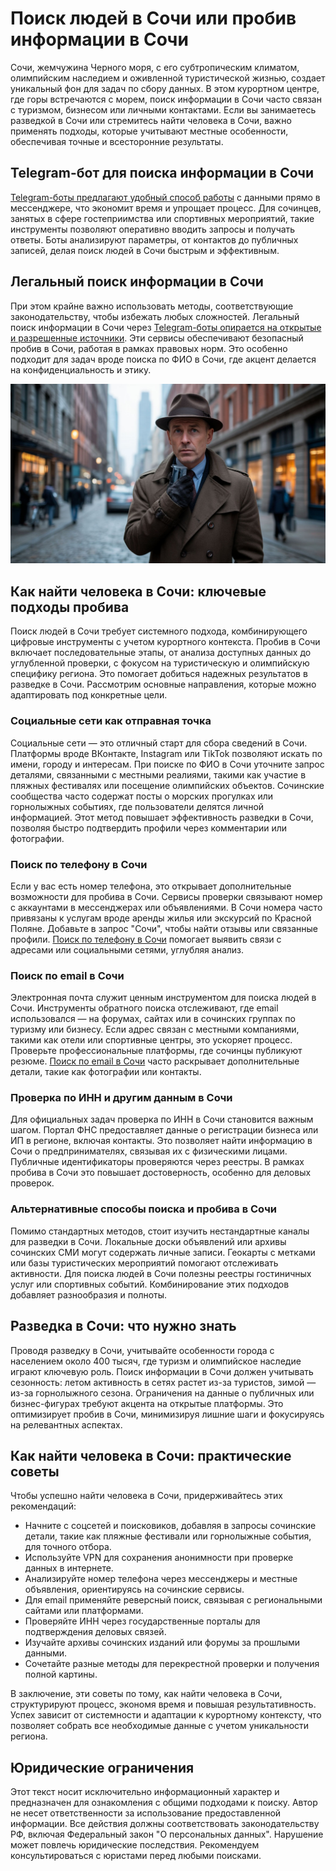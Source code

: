 # Поиск людей в Сочи или пробив информации в Сочи
Сочи, жемчужина Черного моря, с его субтропическим климатом, олимпийским наследием и оживленной туристической жизнью, создает уникальный фон для задач по сбору данных. В этом курортном центре, где горы встречаются с морем, поиск информации в Сочи часто связан с туризмом, бизнесом или личными контактами. Если вы занимаетесь разведкой в Сочи или стремитесь найти человека в Сочи, важно применять подходы, которые учитывают местные особенности, обеспечивая точные и всесторонние результаты.
## Telegram-бот для поиска информации в Сочи
[Telegram-боты предлагают удобный способ работы](https://telegra.ph/Luchshij-Telegram-bot-dlya-poiska-11-01) с данными прямо в мессенджере, что экономит время и упрощает процесс. Для сочинцев, занятых в сфере гостеприимства или спортивных мероприятий, такие инструменты позволяют оперативно вводить запросы и получать ответы. Боты анализируют параметры, от контактов до публичных записей, делая поиск людей в Сочи быстрым и эффективным.
## Легальный поиск информации в Сочи
При этом крайне важно использовать методы, соответствующие законодательству, чтобы избежать любых сложностей. Легальный поиск информации в Сочи через [Telegram-боты опирается на открытые и разрешенные источники](https://telegra.ph/Luchshij-Telegram-bot-dlya-poiska-11-01-2). Эти сервисы обеспечивают безопасный пробив в Сочи, работая в рамках правовых норм. Это особенно подходит для задач вроде поиска по ФИО в Сочи, где акцент делается на конфиденциальность и этику.

![Поиск людей в Сочи, пробив в Сочи](Поиск%20людей%20в%20Сочи%2C%20пробив%20в%20Сочи.jpeg)

## Как найти человека в Сочи: ключевые подходы пробива
Поиск людей в Сочи требует системного подхода, комбинирующего цифровые инструменты с учетом курортного контекста. Пробив в Сочи включает последовательные этапы, от анализа доступных данных до углубленной проверки, с фокусом на туристическую и олимпийскую специфику региона. Это помогает добиться надежных результатов в разведке в Сочи. Рассмотрим основные направления, которые можно адаптировать под конкретные цели.
### Социальные сети как отправная точка
Социальные сети — это отличный старт для сбора сведений в Сочи. Платформы вроде ВКонтакте, Instagram или TikTok позволяют искать по имени, городу и интересам. При поиске по ФИО в Сочи уточните запрос деталями, связанными с местными реалиями, такими как участие в пляжных фестивалях или посещение олимпийских объектов. Сочинские сообщества часто содержат посты о морских прогулках или горнолыжных событиях, где пользователи делятся личной информацией. Этот метод повышает эффективность разведки в Сочи, позволяя быстро подтвердить профили через комментарии или фотографии.
### Поиск по телефону в Сочи
Если у вас есть номер телефона, это открывает дополнительные возможности для пробива в Сочи. Сервисы проверки связывают номер с аккаунтами в мессенджерах или объявлениями. В Сочи номера часто привязаны к услугам вроде аренды жилья или экскурсий по Красной Поляне. Добавьте в запрос "Сочи", чтобы найти отзывы или связанные профили. [Поиск по телефону в Сочи](https://dataqa.ru/poisk-po-nomeru-i-probiv-telefona-v-sochi/) помогает выявить связи с адресами или социальными сетями, углубляя анализ.
### Поиск по email в Сочи
Электронная почта служит ценным инструментом для поиска людей в Сочи. Инструменты обратного поиска отслеживают, где email использовался — на форумах, сайтах или в сочинских группах по туризму или бизнесу. Если адрес связан с местными компаниями, такими как отели или спортивные центры, это ускоряет процесс. Проверьте профессиональные платформы, где сочинцы публикуют резюме. [Поиск по email в Сочи](https://dataqa.ru/poisk-po-elektronnoj-pochte-i-probiv-emajl-v-sochi/) часто раскрывает дополнительные детали, такие как фотографии или контакты.
### Проверка по ИНН и другим данным в Сочи
Для официальных задач проверка по ИНН в Сочи становится важным шагом. Портал ФНС предоставляет данные о регистрации бизнеса или ИП в регионе, включая контакты. Это позволяет найти информацию в Сочи о предпринимателях, связывая их с физическими лицами. Публичные идентификаторы проверяются через реестры. В рамках пробива в Сочи это повышает достоверность, особенно для деловых проверок.
### Альтернативные способы поиска и пробива в Сочи
Помимо стандартных методов, стоит изучить нестандартные каналы для разведки в Сочи. Локальные доски объявлений или архивы сочинских СМИ могут содержать личные записи. Геокарты с метками или базы туристических мероприятий помогают отслеживать активности. Для поиска людей в Сочи полезны реестры гостиничных услуг или спортивных событий. Комбинирование этих подходов добавляет разнообразия и полноты.
## Разведка в Сочи: что нужно знать
Проводя разведку в Сочи, учитывайте особенности города с населением около 400 тысяч, где туризм и олимпийское наследие играют ключевую роль. Поиск информации в Сочи должен учитывать сезонность: летом активность в сетях растет из-за туристов, зимой — из-за горнолыжного сезона. Ограничения на данные о публичных или бизнес-фигурах требуют акцента на открытые платформы. Это оптимизирует пробив в Сочи, минимизируя лишние шаги и фокусируясь на релевантных аспектах.
## Как найти человека в Сочи: практические советы
Чтобы успешно найти человека в Сочи, придерживайтесь этих рекомендаций:
* Начните с соцсетей и поисковиков, добавляя в запросы сочинские детали, такие как пляжные фестивали или горнолыжные события, для точного отбора.
* Используйте VPN для сохранения анонимности при проверке данных в интернете.
* Анализируйте номер телефона через мессенджеры и местные объявления, ориентируясь на сочинские сервисы.
* Для email применяйте реверсный поиск, связывая с региональными сайтами или платформами.
* Проверяйте ИНН через государственные порталы для подтверждения деловых связей.
* Изучайте архивы сочинских изданий или форумы за прошлыми данными.
* Сочетайте разные методы для перекрестной проверки и получения полной картины.

В заключение, эти советы по тому, как найти человека в Сочи, структурируют процесс, экономя время и повышая результативность. Успех зависит от системности и адаптации к курортному контексту, что позволяет собрать все необходимые данные с учетом уникальности региона.
## Юридические ограничения
Этот текст носит исключительно информационный характер и предназначен для ознакомления с общими подходами к поиску. Автор не несет ответственности за использование предоставленной информации. Все действия должны соответствовать законодательству РФ, включая Федеральный закон "О персональных данных". Нарушение может повлечь юридические последствия. Рекомендуем консультироваться с юристами перед любыми поисками.
